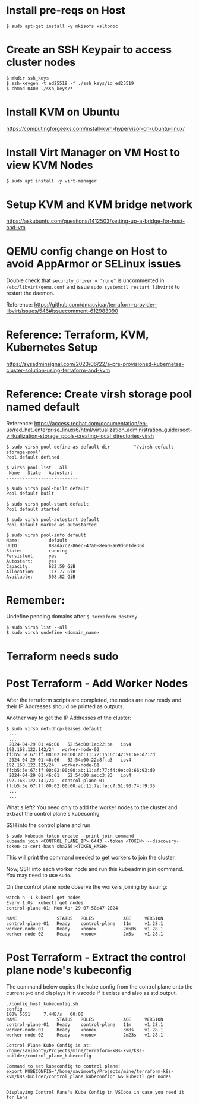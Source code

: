 # Install pre-reqs on Host
```
$ sudo apt-get install -y mkisofs xsltproc
```

# Create an SSH Keypair to access cluster nodes
```
$ mkdir ssh_keys
$ ssh-keygen -t ed25519 -f ./ssh_keys/id_ed25519
$ chmod 0400 ./ssh_keys/*
```

# Install KVM on Ubuntu
https://computingforgeeks.com/install-kvm-hypervisor-on-ubuntu-linux/

# Install Virt Manager on VM Host to view KVM Nodes
```
$ sudo apt install -y virt-manager
```

# Setup KVM and KVM bridge network
https://askubuntu.com/questions/1412503/setting-up-a-bridge-for-host-and-vm

# QEMU config change on Host to avoid AppArmor or SELinux issues
Double check that `security_driver = "none"` is uncommented in `/etc/libvirt/qemu.conf` and issue `sudo systemctl restart libvirtd` to restart the daemon.

Reference: https://github.com/dmacvicar/terraform-provider-libvirt/issues/546#issuecomment-612983090


# Reference: Terraform, KVM, Kubernetes Setup 
https://sysadminsignal.com/2023/06/22/a-pre-provisioned-kubernetes-cluster-solution-using-terraform-and-kvm


# Reference: Create virsh storage pool named default
Reference: https://access.redhat.com/documentation/en-us/red_hat_enterprise_linux/6/html/virtualization_administration_guide/sect-virtualization-storage_pools-creating-local_directories-virsh

```
$ sudo virsh pool-define-as default dir - - - - "/virsh-default-storage-pool"
Pool default defined

$ virsh pool-list --all
 Name   State   Autostart
---------------------------

$ sudo virsh pool-build default
Pool default built

$ sudo virsh pool-start default
Pool default started

$ sudo virsh pool-autostart default
Pool default marked as autostarted

$ sudo virsh pool-info default
Name:           default
UUID:           88ada7c2-86ec-47a0-8ea0-a69d601de36d
State:          running
Persistent:     yes
Autostart:      yes
Capacity:       622.59 GiB
Allocation:     113.77 GiB
Available:      508.82 GiB
```

# Remember:
Undefine pending domains after `$ terraform destroy`
```
$ sudo virsh list --all
$ sudo virsh undefine <domain_name>
```
# Terraform needs sudo

# Post Terraform - Add Worker Nodes
After the terraform scripts are completed, the nodes are now ready and their IP Addresses should be printed as outputs.

Another way to get the IP Addresses of the cluster:
```
$ sudo virsh net-dhcp-leases default
 ...
 ...
 2024-04-29 01:46:06   52:54:00:1e:22:be   ipv4       192.168.122.142/24   worker-node-02     ff:b5:5e:67:ff:00:02:00:00:ab:11:72:15:6c:42:91:6e:d7:7d
 2024-04-29 01:46:06   52:54:00:22:8f:a3   ipv4       192.168.122.125/24   worker-node-01     ff:b5:5e:67:ff:00:02:00:00:ab:11:af:77:f4:9e:c0:66:93:d0
 2024-04-29 01:46:01   52:54:00:ae:c3:83   ipv4       192.168.122.141/24   control-plane-01   ff:b5:5e:67:ff:00:02:00:00:ab:11:7e:fe:c7:51:90:74:f9:35
 ...
 ... 
```

What's left? You need only to add the worker nodes to the cluster and extract the control plane's kubeconfig

SSH into the control plane and run
```
$ sudo kubeadm token create --print-join-command
kubeadm join <CONTROL_PLANE_IP>:6443 --token <TOKEN> --discovery-token-ca-cert-hash sha256:<TOKEN_HASH> 
```
This will print the command needed to get workers to join the cluster.

Now, SSH into each worker node and run this kubeadmin join command. You may need to use `sudo`.

On the control plane node observe the workers joining by issuing:
```
watch n -1 kubectl get nodes
Every 1.0s: kubectl get nodes                                                                        control-plane-01: Mon Apr 29 07:58:47 2024

NAME               STATUS   ROLES           AGE     VERSION
control-plane-01   Ready    control-plane   11m     v1.28.1
worker-node-01     Ready    <none>          2m50s   v1.28.1
worker-node-02     Ready    <none>          2m5s    v1.28.1

```

# Post Terraform - Extract the control plane node's kubeconfig
The command below copies the kube config from the control plane onto the current `pwd` and displays it in vscode if it exists and also as std output.
```
./config_host_kubeconfig.sh
config                                                                                                                        100% 5651     7.4MB/s   00:00    
NAME               STATUS   ROLES           AGE     VERSION
control-plane-01   Ready    control-plane   11m     v1.28.1
worker-node-01     Ready    <none>          3m8s    v1.28.1
worker-node-02     Ready    <none>          2m23s   v1.28.1

Control Plane Kube Config is at:
/home/savimonty/Projects/mine/terraform-k8s-kvm/k8s-builder/control_plane_kubeconfig

Command to set kubeconfig to control plane:
export KUBECONFIG="/home/savimonty/Projects/mine/terraform-k8s-kvm/k8s-builder/control_plane_kubeconfig" && kubectl get nodes


Displaying Control Pane's Kube Config in VSCode in case you need it for Lens
```
